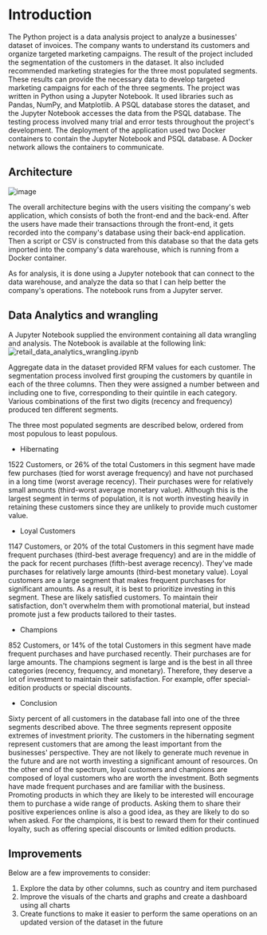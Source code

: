 # Introduction
The Python project is a data analysis project to analyze a businesses' dataset of invoices. The company wants to understand its customers and organize targeted marketing campaigns. The result of the project included the segmentation of the customers in the dataset. It also included recommended marketing strategies for the three most populated segments. These results can provide the necessary data to develop targeted marketing campaigns for each of the three segments. The project was written in Python using a Jupyter Notebook. It used libraries such as Pandas, NumPy, and Matplotlib. A PSQL database stores the dataset, and the Jupyter Notebook accesses the data from the PSQL database. The testing process involved many trial and error tests throughout the project's development. The deployment of the application used two Docker containers to contain the Jupyter Notebook and PSQL database. A Docker network allows the containers to communicate.
## Architecture
![image](https://github.com/jarviscanada/jarvis_data_eng_NidhiBhati/blob/python_project/python_data_analytics/Python%20Project%20Architecture.png)

The overall architecture begins with the users visiting the company's web application, which consists of both the front-end and the back-end. After the users have made their transactions through the front-end, it gets recorded into the company's database using their back-end application. Then a script or CSV is constructed from this database so that the data gets imported into the company's data warehouse, which is running from a Docker container.

As for analysis, it is done using a Jupyter notebook that can connect to the data warehouse, and analyze the data so that I can help better the company's operations. The notebook runs from a Jupyter server.

## Data Analytics and wrangling
A Jupyter Notebook supplied the environment containing all data wrangling and analysis. The Notebook is available at the following link: ![retail_data_analytics_wrangling.ipynb](https://github.com/jarviscanada/jarvis_data_eng_NidhiBhati/blob/feature/data_analytics/python_data_wrangling/retail_data_analytics_wrangling.ipynb)

Aggregate data in the dataset provided RFM values for each customer. The segmentation process involved first grouping the customers by quantile in each of the three columns. Then they were assigned a number between and including one to five, corresponding to their quintile in each category. Various combinations of the first two digits (recency and frequency) produced ten different segments.

The three most populated segments are described below, ordered from most populous to least populous.

* Hibernating

1522 Customers, or 26% of the total
Customers in this segment have made few purchases (tied for worst average frequency) and have not purchased in a long time (worst average recency). Their purchases were for relatively small amounts (third-worst average monetary value). Although this is the largest segment in terms of population, it is not worth investing heavily in retaining these customers since they are unlikely to provide much customer value.

* Loyal Customers

1147 Customers, or 20% of the total
Customers in this segment have made frequent purchases (third-best average frequency) and are in the middle of the pack for recent purchases (fifth-best average recency). They've made purchases for relatively large amounts (third-best monetary value). Loyal customers are a large segment that makes frequent purchases for significant amounts. As a result, it is best to prioritize investing in this segment. These are likely satisfied customers. To maintain their satisfaction, don't overwhelm them with promotional material, but instead promote just a few products tailored to their tastes.

* Champions

852 Customers, or 14% of the total
Customers in this segment have made frequent purchases and have purchased recently. Their purchases are for large amounts. The champions segment is large and is the best in all three categories (recency, frequency, and monetary). Therefore, they deserve a lot of investment to maintain their satisfaction. For example, offer special-edition products or special discounts.

* Conclusion

Sixty percent of all customers in the database fall into one of the three segments described above. The three segments represent opposite extremes of investment priority. The customers in the hibernating segment represent customers that are among the least important from the businesses' perspective. They are not likely to generate much revenue in the future and are not worth investing a significant amount of resources. On the other end of the spectrum, loyal customers and champions are composed of loyal customers who are worth the investment. Both segments have made frequent purchases and are familiar with the business. Promoting products in which they are likely to be interested will encourage them to purchase a wide range of products. Asking them to share their positive experiences online is also a good idea, as they are likely to do so when asked. For the champions, it is best to reward them for their continued loyalty, such as offering special discounts or limited edition products.

## Improvements

Below are a few improvements to consider:

1. Explore the data by other columns, such as country and item purchased
2. Improve the visuals of the charts and graphs and create a dashboard using all charts
3. Create functions to make it easier to perform the same operations on an updated version of the dataset in the future
